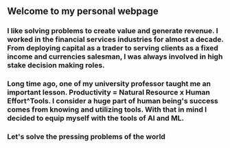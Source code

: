 ## Welcome to my personal webpage

### I like solving problems to create value and generate revenue. I worked in the financial services industries for almost a decade. From deploying capital as a trader to serving clients as a fixed income and currencies salesman, I was always involved in high stake decision making roles.

### Long time ago, one of my university professor taught me an important lesson. Productivity = Natural Resource x Human Effort^Tools. I consider a huge part of human being's success comes from knowing and utilizing tools. With that in mind I decided to equip myself with the tools of AI and ML.

### Let's solve the pressing problems of the world
